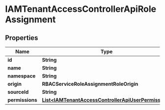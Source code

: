 

# IAMTenantAccessControllerApiRoleAssignment


## Properties

| Name | Type | Description | Notes |
|------------ | ------------- | ------------- | -------------|
|**id** | **String** |  |  [optional] |
|**name** | **String** |  |  [optional] |
|**namespace** | **String** |  |  [optional] |
|**origin** | **RBACServiceRoleAssignmentRoleOrigin** |  |  [optional] |
|**sourceId** | **String** |  |  [optional] |
|**permissions** | [**List&lt;IAMTenantAccessControllerApiUserPermission&gt;**](IAMTenantAccessControllerApiUserPermission.md) |  |  [optional] |



